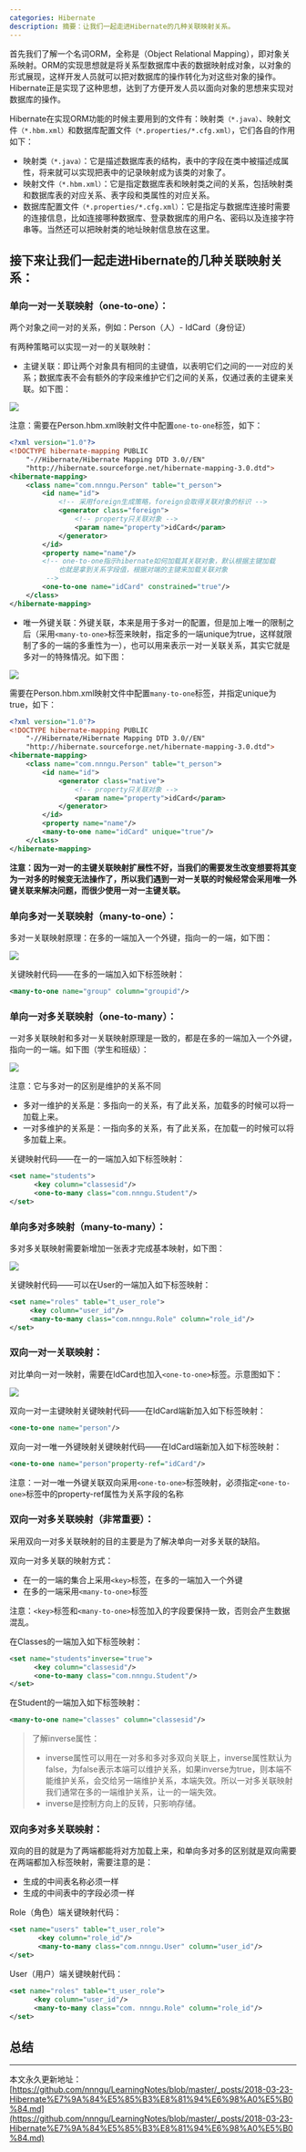 ```yaml
---
categories: Hibernate
description: 摘要：让我们一起走进Hibernate的几种关联映射关系。
---
```


首先我们了解一个名词ORM，全称是（Object Relational Mapping），即对象关系映射。ORM的实现思想就是将关系型数据库中表的数据映射成对象，以对象的形式展现，这样开发人员就可以把对数据库的操作转化为对这些对象的操作。Hibernate正是实现了这种思想，达到了方便开发人员以面向对象的思想来实现对数据库的操作。

Hibernate在实现ORM功能的时候主要用到的文件有：映射类`（*.java）`、映射文件`（*.hbm.xml）`和数据库配置文件`（*.properties/*.cfg.xml）`，它们各自的作用如下：

* 映射类`（*.java）`：它是描述数据库表的结构，表中的字段在类中被描述成属性，将来就可以实现把表中的记录映射成为该类的对象了。
* 映射文件`（*.hbm.xml）`：它是指定数据库表和映射类之间的关系，包括映射类和数据库表的对应关系、表字段和类属性的对应关系。
* 数据库配置文件`（*.properties/*.cfg.xml）`：它是指定与数据库连接时需要的连接信息，比如连接哪种数据库、登录数据库的用户名、密码以及连接字符串等。当然还可以把映射类的地址映射信息放在这里。

## 接下来让我们一起走进Hibernate的几种关联映射关系：

### 单向一对一关联映射（one-to-one）：

两个对象之间一对的关系，例如：Person（人）-  IdCard（身份证）

有两种策略可以实现一对一的关联映射：

* 主键关联：即让两个对象具有相同的主键值，以表明它们之间的一一对应的关系；数据库表不会有额外的字段来维护它们之间的关系，仅通过表的主键来关联。如下图：

![][1]

注意：需要在Person.hbm.xml映射文件中配置`one-to-one`标签，如下：

```xml
<?xml version="1.0"?>  
<!DOCTYPE hibernate-mapping PUBLIC   
    "-//Hibernate/Hibernate Mapping DTD 3.0//EN"  
    "http://hibernate.sourceforge.net/hibernate-mapping-3.0.dtd">  
<hibernate-mapping>  
    <class name="com.nnngu.Person" table="t_person">  
        <id name="id">  
            <!-- 采用foreign生成策略，foreign会取得关联对象的标识 -->  
            <generator class="foreign">  
                <!-- property只关联对象 -->  
                <param name="property">idCard</param>  
            </generator>  
        </id>  
        <property name="name"/>  
        <!-- one-to-one指示hibernate如何加载其关联对象，默认根据主键加载  
            也就是拿到关系字段值，根据对端的主键来加载关联对象  
         -->  
        <one-to-one name="idCard" constrained="true"/>  
    </class>  
</hibernate-mapping>  
```

* 唯一外键关联：外键关联，本来是用于多对一的配置，但是加上唯一的限制之后（采用`<many-to-one>`标签来映射，指定多的一端unique为true，这样就限制了多的一端的多重性为一），也可以用来表示一对一关联关系，其实它就是多对一的特殊情况。如下图：

![][2]

需要在Person.hbm.xml映射文件中配置`many-to-one`标签，并指定unique为true，如下：

```xml
<?xml version="1.0"?>  
<!DOCTYPE hibernate-mapping PUBLIC   
    "-//Hibernate/Hibernate Mapping DTD 3.0//EN"  
    "http://hibernate.sourceforge.net/hibernate-mapping-3.0.dtd">  
<hibernate-mapping>  
    <class name="com.nnngu.Person" table="t_person">  
        <id name="id">  
            <generator class="native">  
                <!-- property只关联对象 -->  
                <param name="property">idCard</param>  
            </generator>  
        </id>  
        <property name="name"/>  
        <many-to-one name="idCard" unique="true"/>  
    </class>  
</hibernate-mapping> 
```

**注意：因为一对一的主键关联映射扩展性不好，当我们的需要发生改变想要将其变为一对多的时候变无法操作了，所以我们遇到一对一关联的时候经常会采用唯一外键关联来解决问题，而很少使用一对一主键关联。**

### 单向多对一关联映射（many-to-one）：

多对一关联映射原理：在多的一端加入一个外键，指向一的一端，如下图：

![][3]

关键映射代码——在多的一端加入如下标签映射：

```xml
<many-to-one name="group" column="groupid"/>  
```

### 单向一对多关联映射（one-to-many）：

一对多关联映射和多对一关联映射原理是一致的，都是在多的一端加入一个外键，指向一的一端。如下图（学生和班级）：

![][4]

注意：它与多对一的区别是维护的关系不同

* 多对一维护的关系是：多指向一的关系，有了此关系，加载多的时候可以将一加载上来。
* 一对多维护的关系是：一指向多的关系，有了此关系，在加载一的时候可以将多加载上来。

关键映射代码——在一的一端加入如下标签映射：

```xml
<set name="students">  
      <key column="classesid"/>  
      <one-to-many class="com.nnngu.Student"/>  
</set> 
```

### 单向多对多映射（many-to-many）：

多对多关联映射需要新增加一张表才完成基本映射，如下图：

![][5]

关键映射代码——可以在User的一端加入如下标签映射：

```xml
<set name="roles" table="t_user_role">  
     <key column="user_id"/>  
     <many-to-many class="com.nnngu.Role" column="role_id"/>  
</set>
```

### 双向一对一关联映射：

对比单向一对一映射，需要在IdCard也加入`<one-to-one>`标签。示意图如下：

![][6]

双向一对一主键映射关键映射代码——在IdCard端新加入如下标签映射：

```xml
<one-to-one name="person"/> 
```

双向一对一唯一外键映射关键映射代码——在IdCard端新加入如下标签映射：

```xml
<one-to-one name="person"property-ref="idCard"/>  
```

注意：一对一唯一外键关联双向采用`<one-to-one>`标签映射，必须指定`<one-to-one>`标签中的property-ref属性为关系字段的名称

### 双向一对多关联映射（非常重要）：

采用双向一对多关联映射的目的主要是为了解决单向一对多关联的缺陷。

双向一对多关联的映射方式：

* 在一的一端的集合上采用`<key>`标签，在多的一端加入一个外键
* 在多的一端采用`<many-to-one>`标签

注意：`<key>`标签和`<many-to-one>`标签加入的字段要保持一致，否则会产生数据混乱。

在Classes的一端加入如下标签映射：     

```xml
<set name="students"inverse="true">  
      <key column="classesid"/>  
      <one-to-many class="com.nnngu.Student"/>  
</set> 
```

在Student的一端加入如下标签映射：

```xml
<many-to-one name="classes" column="classesid"/>  
```

>  了解inverse属性：
> * inverse属性可以用在一对多和多对多双向关联上，inverse属性默认为false，为false表示本端可以维护关系，如果inverse为true，则本端不能维护关系，会交给另一端维护关系，本端失效。所以一对多关联映射我们通常在多的一端维护关系，让一的一端失效。
> * inverse是控制方向上的反转，只影响存储。

### 双向多对多关联映射：

双向的目的就是为了两端都能将对方加载上来，和单向多对多的区别就是双向需要在两端都加入标签映射，需要注意的是：

* 生成的中间表名称必须一样
* 生成的中间表中的字段必须一样

Role（角色）端关键映射代码： 

```xml
<set name="users" table="t_user_role">  
       <key column="role_id"/>  
       <many-to-many class="com.nnngu.User" column="user_id"/>  
</set>  
```

User（用户）端关键映射代码：

```xml
<set name="roles" table="t_user_role">  
      <key column="user_id"/>  
      <many-to-many class="com. nnngu.Role" column="role_id"/>  
</set> 
```

## 总结


















---

本文永久更新地址：[https://github.com/nnngu/LearningNotes/blob/master/_posts/2018-03-23-Hibernate%E7%9A%84%E5%85%B3%E8%81%94%E6%98%A0%E5%B0%84.md](https://github.com/nnngu/LearningNotes/blob/master/_posts/2018-03-23-Hibernate%E7%9A%84%E5%85%B3%E8%81%94%E6%98%A0%E5%B0%84.md)


  [1]: https://www.github.com/nnngu/FigureBed/raw/master/2018/3/23/1521802267620.jpg
  [2]: https://www.github.com/nnngu/FigureBed/raw/master/2018/3/23/1521802632681.jpg
  [3]: https://www.github.com/nnngu/FigureBed/raw/master/2018/3/23/1521803063292.jpg
  [4]: https://www.github.com/nnngu/FigureBed/raw/master/2018/3/23/1521803178710.jpg
  [5]: https://www.github.com/nnngu/FigureBed/raw/master/2018/3/23/1521803421510.jpg
  [6]: https://www.github.com/nnngu/FigureBed/raw/master/2018/3/23/1521803600888.jpg